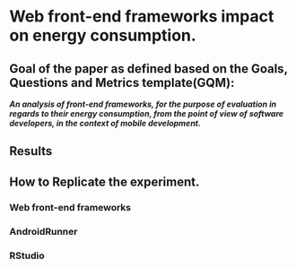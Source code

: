 # Web front-end frameworks impact on energy consumption.




## Goal of the paper as defined based on the Goals, Questions and Metrics template(GQM): 

**_An analysis of front-end frameworks, for the purpose of evaluation in regards to their energy consumption, from the point of view of software developers, in the context of mobile development._**	


## Results


## How to Replicate the experiment.


### Web front-end frameworks


### AndroidRunner


### RStudio
